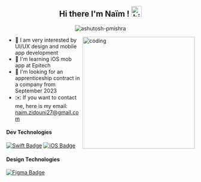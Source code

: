 

<h2 align="center">Hi there I'm Naïm ! <img src="https://user-images.githubusercontent.com/1303154/88677602-1635ba80-d120-11ea-84d8-d263ba5fc3c0.gif" width="28px" height="28px" alt="hi"> </h2>

<p align="center"> 
  <img src="https://komarev.com/ghpvc/?username=naimzdn-pmishra&label=Profile%20views&color=0e75b6&style=flat" alt="ashutosh-pmishra" /> 
</p>

<img align="right" alt="coding" width="300" src="https://github-readme-stats.vercel.app/api/top-langs/?username=NaimZdn&theme=dark&hide_border=false&include_all_commits=true&count_private=false&layout=compact">

 - 👀 I am very interested by UI/UX design and mobile app development
 - 🍏 I'm learning iOS mob app at Epitech 
 - 🤝 I'm looking for an apprenticeship contract in a company from September 2023
 - ✉️ If you want to contact me, here is my email: naim.zidouni27@gmail.com

#### Dev Technologies

[![Swift Badge](https://img.shields.io/badge/-Swift-f05138?style=flat&labelColor=f05138&logo=swift&logoColor=white)](#) [![iOS Badge](https://img.shields.io/badge/-iOS-000000?style=flat&labelColor=000000&logo=apple&logoColor=white)](#) 

#### Design Technologies

[![Figma Badge](https://img.shields.io/badge/-Figma-F24E1E?style=flat&labelColor=F24E1E&logo=figma&logoColor=white)](#) 

